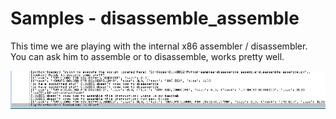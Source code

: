 # Samples - disassemble_assemble
This time we are playing with the internal x86 assembler / disassembler. You can ask him to assemble or to disassemble, works pretty well.

![disassemble_assemble](result.png)
